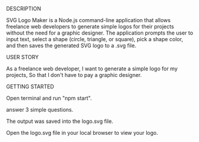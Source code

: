 DESCRIPTION

SVG Logo Maker is a Node.js command-line application that allows freelance web developers to generate simple logos for their projects without the need for a graphic designer. The application prompts the user to input text, select a shape (circle, triangle, or square), pick a shape color, and then saves the generated SVG logo to a .svg file.


USER STORY

As a freelance web developer,
I want to generate a simple logo for my projects,
So that I don't have to pay a graphic designer.


GETTING STARTED 

Open terminal and run "npm start".

answer 3 simple questions.

The output was saved into the logo.svg file.

Open the logo.svg file in your local browser to view your logo.




